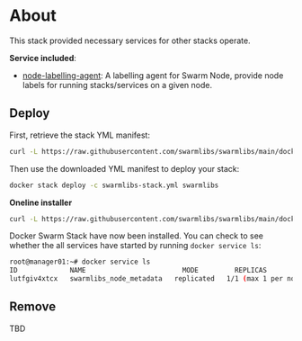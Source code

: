 # About

This stack provided necessary services for other stacks operate.

**Service included**:

- [node-labelling-agent](https://github.com/swarmlibs/node-labelling-agent): A labelling agent for Swarm Node, provide node labels for running stacks/services on a given node.

## Deploy

First, retrieve the stack YML manifest:
```sh
curl -L https://raw.githubusercontent.com/swarmlibs/swarmlibs/main/docker-stack.yml -o swarmlibs-stack.yml
```

Then use the downloaded YML manifest to deploy your stack:
```sh
docker stack deploy -c swarmlibs-stack.yml swarmlibs
```

**Oneline installer**

```sh
curl -L https://raw.githubusercontent.com/swarmlibs/swarmlibs/main/docker-stack.yml | docker stack deploy -c - swarmlibs
```

Docker Swarm Stack have now been installed. You can check to see whether the all services have started by running `docker service ls`:
```sh
root@manager01:~# docker service ls
ID             NAME                        MODE         REPLICAS               IMAGE                                 PORTS
lutfgiv4xtcx   swarmlibs_node_metadata   replicated   1/1 (max 1 per node)   swarmlibs/node-metadata-agent:local
```

## Remove

TBD
